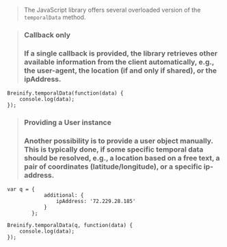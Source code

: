 <blockquote class="lang-specific javascript--browser">
<p>The JavaScript library offers several overloaded version
of the <code class="prettyprint">temporalData</code> method.</p>
</blockquote>

<blockquote class="lang-specific javascript--browser">
<h3>Callback only<h3>
<p>If a single callback is provided, the library retrieves other available information
from the client automatically, e.g., the user-agent, the location (if and only if shared), or
the ipAddress.</p>
</blockquote>

>
```javascript--browser
Breinify.temporalData(function(data) {
	console.log(data);
});
```

<blockquote class="lang-specific javascript--browser">
<h3>Providing a User instance<h3>
<p>Another possibility is to provide a user object manually. This is typically done, if
some specific temporal data should be resolved, e.g., a location based on a free text, 
a pair of coordinates (latitude/longitude), or a specific ip-address.</p>
</blockquote>

>
```javascript--browser
var q = {
        	additional: {
        		ipAddress: '72.229.28.185'
        	}
        };
        
Breinify.temporalData(q, function(data) {
	console.log(data);
});
```

